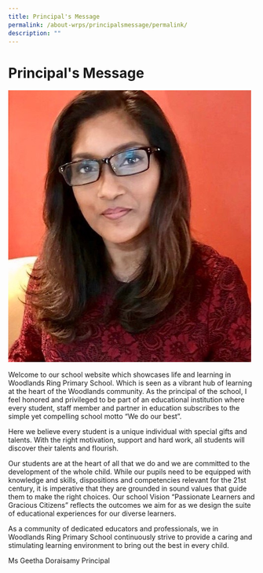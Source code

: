 ```yaml
---
title: Principal's Message
permalink: /about-wrps/principalsmessage/permalink/
description: ""
---
```

Principal's Message
===================

 ![](/images/Principal.jpg)

Welcome to our school website which showcases life and learning in Woodlands Ring Primary School. Which is seen as a vibrant hub of learning at the heart of the Woodlands community. As the principal of the school, I feel honored and privileged to be part of an educational institution where every student, staff member and partner in education subscribes to the simple yet compelling school motto “We do our best”.

Here we believe every student is a unique individual with special gifts and talents. With the right motivation, support and hard work, all students will discover their talents and flourish.

Our students are at the heart of all that we do and we are committed to the development of the whole child. While our pupils need to be equipped with knowledge and skills, dispositions and competencies relevant for the 21st century, it is imperative that they are grounded in sound values that guide them to make the right choices. Our school Vision “Passionate Learners and Gracious Citizens” reflects the outcomes we aim for as we design the suite of educational experiences for our diverse learners.

As a community of dedicated educators and professionals, we in Woodlands Ring Primary School continuously strive to provide a caring and stimulating learning environment to bring out the best in every child.

Ms Geetha Doraisamy
Principal

